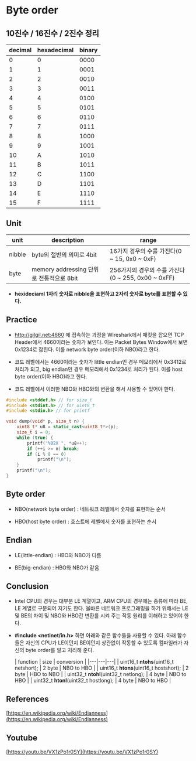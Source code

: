 Byte order
===

## 10진수 / 16진수 / 2진수 정리
| decimal | hexadecimal | binary |
|---|---|---|
|0|0|0000|
|1|1|0001|
|2|2|0010|
|3|3|0011|
|4|4|0100|
|5|5|0101|
|6|6|0110|
|7|7|0111|
|8|8|1000|
|9|9|1001|
|10|A|1010|
|11|B|1011|
|12|C|1100|
|13|D|1101|
|14|E|1110|
|15|F|1111|

## Unit
| unit | description | range |
|---|---|---|
| nibble | byte의 절반의 의미로 4bit | 16가지 경우의 수를 가진다(0 ~ 15, 0x0 ~ 0xF) |
| byte | memory addressing 단위로 전통적으로 8bit | 256가지의 경우의 수를 가진다(0 ~ 255, 0x00 ~ 0xFF) |

* <b>hexideciaml 1자리 숫자로 nibble을 표현하고 2자리 숫자로 byte를 표현할 수 있다.</b>

## Practice
* http://gilgil.net:4660 에 접속하는 과정을 Wireshark에서 패킷을 잡으면 TCP Header에서 4660이라는 숫자가 보인다. 이는 Packet Bytes Window에서 보면 0x1234로 잡힌다. 이를 network byte order(이하 NBO)라고 한다.

* 코드 레벨에서는 4660이라는 숫자가 little endian인 경우 메모리에서 0x3412로 처리가 되고, big endian인 경우 메모리에서 0x1234로 처리가 된다. 이를 host byte order(이하 HBO)라고 한다.

* 코드 레벨에서 이러한 NBO와 HBO와의 변환을 해서 사용할 수 있어야 한다.

```cpp
#include <stddef.h> // for size_t
#include <stdint.h> // for uint8_t
#include <stdio.h> // for printf

void dump(void* p, size_t n) {
	uint8_t* u8 = static_cast<uint8_t*>(p);
	size_t i = 0;
	while (true) {
		printf("%02X ", *u8++);
		if (++i >= n) break;
		if (i % 8 == 0)
			printf("\n");
	}
	printf("\n");
}
```

## Byte order
* NBO(network byte order) : 네트워크 레벨에서 숫자를 표현하는 순서

* HBO(host byte order) : 호스트에 레벨에서 숫자를 표현하는 순서

## Endian
* LE(little-endian) : HBO와 NBO가 다름

* BE(big-endian) : HBO와 NBO가 같음

## Conclusion
* Intel CPU의 경우는 대부분 LE 계열이고, ARM CPU의 경우에는 종류에 따라 BE, LE 계열로 구분되어 지기도 한다. 올바른 네트워크 프로그래밍을 하기 위해서는 LE 및 BE의 차이 및 NBO와 HBO간 변환를 시켜 주는 작동 원리를 이해하고 있어야 한다.

* <b>#include <netinet/in.h></b> 하면 아래와 같은 함수들을 사용할 수 있다. 아래 함수들은 자신의 CPU가 LE이던지 BE이던지 상관없이 작동할 수 있도록 컴파일러가 자신의 byte order를 알고 처리해 준다.

  | function | size | conversion |
|---|---|---|
| uint16_t <B>ntohs</B>(uint16_t netshort); | 2 byte | NBO to HBO |
| uint16_t <B>htons</B>(uint16_t hostshort); | 2 byte | HBO to NBO |
| uint32_t <B>ntohl</B>(uint32_t netlong); | 4 byte | NBO to HBO |
| uint32_t <B>htonl</B>(uint32_t hostlong); | 4 byte | NBO to HBO |

## References
[https://en.wikipedia.org/wiki/Endianness](https://en.wikipedia.org/wiki/Endianness)

## Youtube
[https://youtu.be/VX1zPo1r0SY](https://youtu.be/VX1zPo1r0SY)
